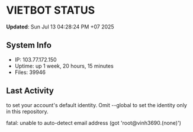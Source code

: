 # VIETBOT STATUS
**Updated**: Sun Jul 13 04:28:24 PM +07 2025

## System Info
- IP: 103.77.172.150
- Uptime: up 1 week, 20 hours, 15 minutes
- Files: 39946

## Last Activity

to set your account's default identity.
Omit --global to set the identity only in this repository.

fatal: unable to auto-detect email address (got 'root@vinh3690.(none)')
